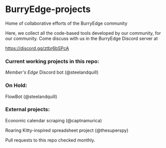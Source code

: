 # BurryEdge-projects
Home of collaborative efforts of the BurryEdge community

Here, we collect all the code-based tools developed
by our community, for our community. Come discuss with us 
in the BurryEdge Discord server at 

https://discord.gg/ztbr6bSPcA

### Current working projects in this repo:    
*Member's Edge* Discord bot (@steelandquill)    

### On Hold: 
FlowBot (@steelandquill)

### External projects: 
Economic calendar scraping (@captnamurica)

Roaring Kitty-inspired spreadsheet project (@thesuperspy)

Pull requests to this repo checked monthly. 

